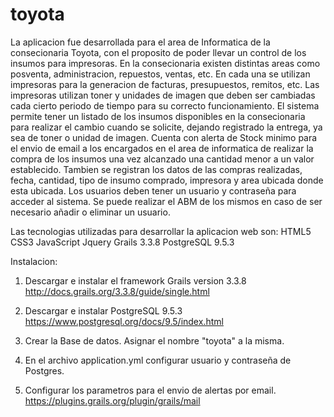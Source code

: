 # toyota

La aplicacion fue desarrollada para el area de Informatica de la consecionaria Toyota, con el proposito de poder llevar un control de los insumos para impresoras. En la consecionaria existen distintas areas como posventa, administracion, repuestos, ventas, etc. En cada una se utilizan impresoras para la generacion de facturas, presupuestos, remitos, etc. Las impresoras utilizan toner y unidades de imagen que deben ser cambiadas cada cierto periodo de tiempo para su correcto funcionamiento. 
El sistema permite tener un listado de los insumos disponibles en la consecionaria para realizar el cambio cuando se solicite, dejando registrado la entrega, ya sea de toner o unidad de imagen. Cuenta con alerta de Stock minimo para el envio de email a los encargados en el area de informatica de realizar la compra de los insumos una vez alcanzado una cantidad menor a un valor establecido. Tambien se registran los datos de las compras realizadas, fecha, cantidad, tipo de insumo comprado, impresora y area ubicada donde esta ubicada.
Los usuarios deben tener un usuario y contraseña para acceder al sistema. Se puede realizar el ABM de los mismos en caso de ser necesario añadir o eliminar un usuario.

Las tecnologias utilizadas para desarrollar la aplicacion web son: 
HTML5
CSS3
JavaScript
Jquery
Grails 3.3.8
PostgreSQL 9.5.3

Instalacion:
1) Descargar e instalar el framework Grails version 3.3.8
http://docs.grails.org/3.3.8/guide/single.html

2) Descargar e instalar PostgreSQL 9.5.3
https://www.postgresql.org/docs/9.5/index.html

3) Crear la Base de datos. Asignar el nombre "toyota" a la misma.

4) En el archivo application.yml configurar usuario y contraseña de Postgres.

5) Configurar los parametros para el envio de alertas por email.
https://plugins.grails.org/plugin/grails/mail
